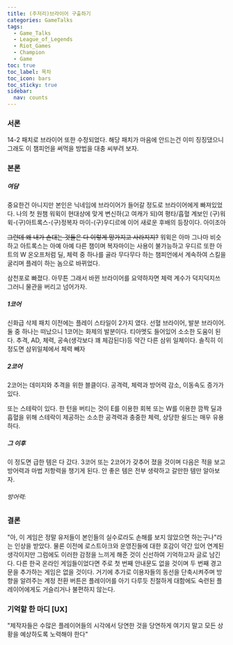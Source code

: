 ```yaml
---
title: (주저리)브라이어 구출하기
categories: GameTalks
tags:
  - Game_Talks
  - League_of_Legends
  - Riot_Games
  - Champion
  - Game
toc: true
toc_label: 목차
toc_icon: bars
toc_sticky: true
sidebar:
  nav: counts
---
```

### 서론
14-2 패치로 브라이어 또한 수정되었다. 해당 패치가 마음에 안드는건 이미 징징댔으니 그래도 이 챔피언을 써먹을 방법을 대충 씨부려 보자.
### 본론
##### 여담
중요한건 아니지만 본인은 닉네임에 브라이어가 들어갈 정도로 브라이어에게 빠져있었다. 나의 첫 원챔 워윅이 현대상에 맞게 변신하(고 여캐가 되)여 평타/흡혈 계보인 (구)워윅-(구)아트록스-(구)정복자 마이-(구)우디르에 이어 새로운 후배의 등장이다. 아이조아

~~그런데 왜 내가 손대는 것들은 다 이렇게 망가지고 사라지지?~~ 워윅은 아마 그나마 비슷하고 아트록스는 아예 아예 다른 챔이며 복자마이는 사용이 불가능하고 우디르 또한 아트의 W 온오프처럼 딜, 체력 중 하나를 골라 무다무다 하는 챔피언에서 계속하여 스킬을 굴리며 플레이 하는 놈으로 바뀌었다.

삼천포로 빠졌다. 아무튼 그래서 바뀐 브라이어를 요약하자면 체력 계수가 덕지덕지쓰 그러니 물관을 버리고 넘어가자.
##### 1코어
신화급 삭제 패치 이전에는 플레이 스타일이 2가지 였다. 선혈 브라이어, 발분 브라이어. 둘 중 하나는 떠났으니 1코어는 화제의 발분이다. 티아멧도 들어있어 소소한 도움이 된다. 추격, AD, 체력, 공속(생각보다 꽤 체감된다)등 약간 다른 삼위 일체이다. 솔직히 이 정도면 삼위일체에서 체력 빼자
##### 2코어
2코어는 데미지와 추격을 위한 블클이다. 공격력, 체력과 방어력 감소, 이동속도 증가가 있다.

또는 스테락이 있다. 한 턴을 버티는 것이 E를 이용한 회복 또는 W를 이용한 깜짝 딜과 흡혈을 위해 스테락이 제공하는 소소한 공격력과 충중한 체력, 상당한 쉴드는 매우 유용하다.
##### 그 이후
이 정도면 급한 템은 다 갔다. 3코어 또는 2코어가 갖추어 졌을 것이며 다음은 적을 보고 방어력과 마법 저항력을 챙기게 된다. 안 좋은 템은 전부 생략하고 갈만한 템만 알아보자.
###### 방어력:

### 결론
"아, 이 게임은 정말 유저들이 본인들의 실수로라도 손해를 보지 않았으면 하는구나"라는 인상을 받았다. 물론 이전에 로스트아크와 운영진들에 대한 호감이 약간 있어 연계된 생각이지만 그럼에도 이러한 감정을 느끼게 해준 것이 신선하여 기억하고자 글로 남긴다. 다른 한국 온라인 게임들이었다면 주로 첫 번째 안내문도 없을 것이며 두 번째 경고문을 추가하는 게임은 없을 것이다. 거기에 추가로 이용자들의 동선을 단축시켜주며 방향을 알려주는 계정 전환 버튼은 플레이어를 아기 다루듯 친절하게 대함에도 숙련된 플레이어에게도 거슬리거나 불편하지 않는다.

### 기억할 한 마디 [UX]
"제작자들은 수많은 플레이어들의 시각에서 당연한 것을 당연하게 여기지 말고 모든 상황을 예상하도록 노력해야 한다"